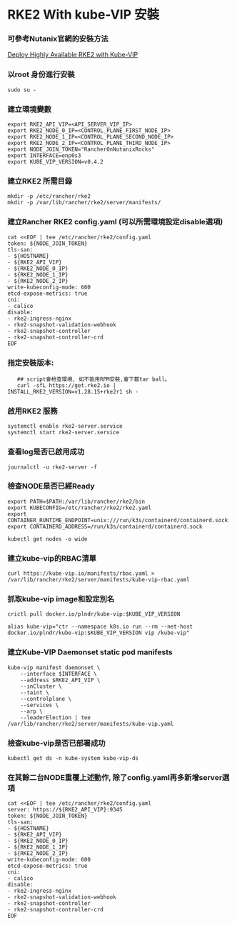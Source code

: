 # RKE2 With kube-VIP 安裝

### 可參考Nutanix官網的安裝方法
[Deploy Highly Available RKE2 with Kube-VIP](https://portal.nutanix.com/page/documents/solutions/details?targetId=BP-2103-Rancher-SUSE-Nutanix:deploy-highly-available-rke2-with-kube-vip.html)

### 以root 身份進行安裝
```shell
sudo su -
```
### 建立環境變數
```shell
export RKE2_API_VIP=<API_SERVER_VIP_IP>
export RKE2_NODE_0_IP=<CONTROL_PLANE_FIRST_NODE_IP>
export RKE2_NODE_1_IP=<CONTROL_PLANE_SECOND_NODE_IP>
export RKE2_NODE_2_IP=<CONTROL_PLANE_THIRD_NODE_IP>
export NODE_JOIN_TOKEN="RancherOnNutanixRocks"
export INTERFACE=enp0s3
export KUBE_VIP_VERSION=v0.4.2
```

### 建立RKE2 所需目錄 
```shell
mkdir -p /etc/rancher/rke2
mkdir -p /var/lib/rancher/rke2/server/manifests/
```
### 建立Rancher RKE2 config.yaml (可以所需環境設定disable選項)
```shell
cat <<EOF | tee /etc/rancher/rke2/config.yaml
token: ${NODE_JOIN_TOKEN}
tls-san:
- ${HOSTNAME}
- ${RKE2_API_VIP}
- ${RKE2_NODE_0_IP}
- ${RKE2_NODE_1_IP}
- ${RKE2_NODE_2_IP}
write-kubeconfig-mode: 600
etcd-expose-metrics: true
cni:
- calico
disable:
- rke2-ingress-nginx
- rke2-snapshot-validation-webhook
- rke2-snapshot-controller
- rke2-snapshot-controller-crd
EOF
```
### 指定安裝版本:
```shell
   ## script會檢查環境, 如不能用RPM安裝,會下載tar ball。
   curl -sfL https://get.rke2.io | INSTALL_RKE2_VERSION=v1.28.15+rke2r1 sh -
```

### 啟用RKE2 服務
```shell
systemctl enable rke2-server.service
systemctl start rke2-server.service
```
### 查看log是否已啟用成功
```shell
journalctl -u rke2-server -f
```
### 檢查NODE是否已經Ready
```shell
export PATH=$PATH:/var/lib/rancher/rke2/bin
export KUBECONFIG=/etc/rancher/rke2/rke2.yaml
export CONTAINER_RUNTIME_ENDPOINT=unix:///run/k3s/containerd/containerd.sock
export CONTAINERD_ADDRESS=/run/k3s/containerd/containerd.sock

kubectl get nodes -o wide
```
### 建立kube-vip的RBAC清單
```shell
curl https://kube-vip.io/manifests/rbac.yaml > /var/lib/rancher/rke2/server/manifests/kube-vip-rbac.yaml
```

### 抓取kube-vip image和設定別名
```shell
crictl pull docker.io/plndr/kube-vip:$KUBE_VIP_VERSION

alias kube-vip="ctr --namespace k8s.io run --rm --net-host docker.io/plndr/kube-vip:$KUBE_VIP_VERSION vip /kube-vip"

```

### 建立Kube-VIP Daemonset static pod manifests
```shell
kube-vip manifest daemonset \
    --interface $INTERFACE \
    --address $RKE2_API_VIP \
    --inCluster \
    --taint \
    --controlplane \
    --services \
    --arp \
    --leaderElection | tee /var/lib/rancher/rke2/server/manifests/kube-vip.yaml
```

### 檢查kube-vip是否已部署成功
```shell
kubectl get ds -n kube-system kube-vip-ds
```

### 在其餘二台NODE重覆上述動作, 除了config.yaml再多新增server選項
```shell
cat <<EOF | tee /etc/rancher/rke2/config.yaml
server: https://${RKE2_API_VIP}:9345
token: ${NODE_JOIN_TOKEN}
tls-san:
- ${HOSTNAME}
- ${RKE2_API_VIP}
- ${RKE2_NODE_0_IP}
- ${RKE2_NODE_1_IP}
- ${RKE2_NODE_2_IP}
write-kubeconfig-mode: 600
etcd-expose-metrics: true
cni:
- calico
disable:
- rke2-ingress-nginx
- rke2-snapshot-validation-webhook
- rke2-snapshot-controller
- rke2-snapshot-controller-crd
EOF
```